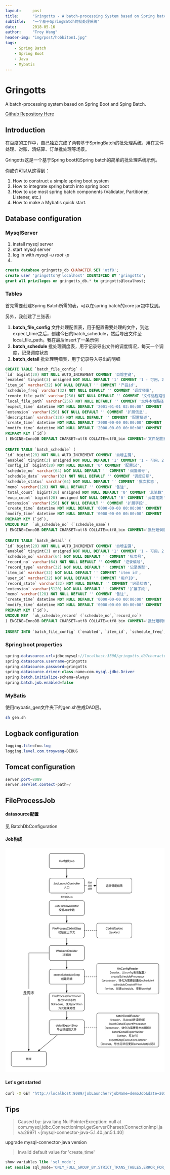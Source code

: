 ```yaml
---
layout:     post
title:      "Gringotts - A batch-processing System based on Spring batch"
subtitle:   "一个基于SpringBatch的批处理系统"
date:       2018-05-16
author:     "Troy Wang"
header-img: "img/post/hobbiton1.jpg"
tags:
    - Spring Batch
    - Spring Boot
    - Java
    - Mybatis
---
```


# Gringotts

A batch-processing system based on Spring Boot and Sping Batch.

[Github Repository Here](https://github.com/Troy-Wang/SpringBatch_Gringotts)

## Introduction

在百度的工作中，自己独立完成了两套基于SpringBatch的批处理系统，用在文件处理、对账、清结算、订单批处理等场景。

Gringotts这是一个基于Spring boot和Spring batch的简单的批处理系统示例。

你或许可以从这得到：
1. How to construct a simple spring boot system
2. How to integrate spring batch into spring boot
3. How to use most spring batch components (Validator, Partitioner, Listener, etc.)
4. How to make a Mybatis quick start.

## Database configuration

### MysqlServer

1. install mysql server
2. start mysql server
3. log in with *mysql -u root -p*
4.  
```sql
create database gringotts_db CHARACTER SET 'utf8';
create user 'gringotts'@'localhost' IDENTIFIED BY 'gringotts';
grant all privileges on gringotts_db.* to gringotts@localhost;
```

### Tables

首先需要创建Spring Batch所需的表，可以在spring batch的core jar包中找到。

另外，我创建了三张表:
1. **batch\_file\_config** 文件处理配置表，用于配置需要处理的文件，到达expect\_time之后，创建今日的batch\_schedule，然后导出文件至local\_file\_path。我在最后insert了一条示例
2. **batch\_schedule** 批处理调度表，用于记录导出文件的调度情况，每天一个调度，记录调度状态
3. **batch\_detail** 批处理明细表，用于记录导入导出的明细

```sql
CREATE TABLE `batch_file_config` (
`id` bigint(20) NOT NULL AUTO_INCREMENT COMMENT '自增主键',
`enabled` tinyint(3) unsigned NOT NULL DEFAULT '1' COMMENT '1 - 可用，2 - 不可用',
`item_id` varchar(32) NOT NULL DEFAULT '' COMMENT '产品id',
`schedule_freq` varchar(32) NOT NULL DEFAULT '' COMMENT '调度频率',
`remote_file_path` varchar(256) NOT NULL DEFAULT '' COMMENT '文件远程路径',
`local_file_path` varchar(256) NOT NULL DEFAULT '' COMMENT '文件本地路径',
`expect_time` datetime NOT NULL DEFAULT '2001-01-01 02:00:00' COMMENT '预计处理时间',
`extension` varchar(256) NOT NULL DEFAULT '' COMMENT '扩展信息',
`description` varchar(128) NOT NULL DEFAULT '' COMMENT '配置描述',
`create_time` datetime NOT NULL DEFAULT '2000-00-00 00:00:00' COMMENT '创建时间',
`modify_time` datetime NOT NULL DEFAULT '2000-00-00 00:00:00' COMMENT '修改时间',
PRIMARY KEY (`id`)
) ENGINE=InnoDB DEFAULT CHARSET=utf8 COLLATE=utf8_bin COMMENT='文件配置表';

CREATE TABLE `batch_schedule` (
`id` bigint(20) NOT NULL AUTO_INCREMENT COMMENT '自增主键',
`enabled` tinyint(3) unsigned NOT NULL DEFAULT '1' COMMENT '1 - 可用，2 - 不可用',
`config_id` bigint(20) NOT NULL DEFAULT '0' COMMENT '配置id',
`schedule_no` varchar(64) NOT NULL DEFAULT '' COMMENT '调度编号',
`schedule_date` varchar(32) NOT NULL DEFAULT '' COMMENT '调度日期',
`schedule_status` varchar(64) NOT NULL DEFAULT '' COMMENT '批次状态',
`memo` varchar(128) NOT NULL DEFAULT '' COMMENT '备注',
`total_count` bigint(20) unsigned NOT NULL DEFAULT '0' COMMENT '总笔数',
`excp_count` bigint(20) unsigned NOT NULL DEFAULT '0' COMMENT '异常笔数',
`extension` varchar(256) NOT NULL DEFAULT '' COMMENT '扩展字段',
`create_time` datetime NOT NULL DEFAULT '0000-00-00 00:00:00' COMMENT '创建时间',
`modify_time` datetime NOT NULL DEFAULT '0000-00-00 00:00:00' COMMENT '修改时间',
PRIMARY KEY (`id`),
UNIQUE KEY  `uk_schedule_no` (`schedule_name`)
) ENGINE=InnoDB DEFAULT CHARSET=utf8 COLLATE=utf8_bin COMMENT='批处理调度表';

CREATE TABLE `batch_detail` (
`id` bigint(20) NOT NULL AUTO_INCREMENT COMMENT '自增主键',
`enabled` tinyint(3) unsigned NOT NULL DEFAULT '1' COMMENT '1 - 可用，2 - 不可用',
`schedule_no` varchar(64) NOT NULL DEFAULT '' COMMENT '批次号',
`record_no` varchar(64) NOT NULL DEFAULT '' COMMENT '记录编号',
`record_type` varchar(32) NOT NULL DEFAULT '' COMMENT '记录类型',
`item_id` varchar(32) NOT NULL DEFAULT '' COMMENT 'item id',
`user_id` varchar(32) NOT NULL DEFAULT '' COMMENT '用户ID',
`record_state` varchar(32) NOT NULL DEFAULT '' COMMENT '记录状态',
`extension` varchar(5120) NOT NULL DEFAULT '' COMMENT '扩展字段',
`memo` varchar(128) NOT NULL DEFAULT '' COMMENT '备注',
`create_time` datetime NOT NULL DEFAULT '0000-00-00 00:00:00' COMMENT '创建时间',
`modify_time` datetime NOT NULL DEFAULT '0000-00-00 00:00:00' COMMENT '修改时间',
PRIMARY KEY (`id`),
UNIQUE KEY  `uk_schedule_record` (`schedule_no`,`record_no`)
) ENGINE=InnoDB DEFAULT CHARSET=utf8 COLLATE=utf8_bin COMMENT='批处理明细表';

INSERT INTO `batch_file_config` (`enabled`, `item_id`, `schedule_freq`, `remote_file_path`, `local_file_path`, `expect_time`, `extension`, `description`, `create_time`, `modify_time`) VALUES (1, '11', 'everyday', '', '/Users/troywang/TestSchedule1_YYYYMMDD.txt', '2018-04-02 11:00:00', '', 'TestSchedule1', now(), now);
```



### Spring boot properties

```java
spring.datasource.url=jdbc:mysql://localhost:3306/gringotts_db?characterEncoding=utf8&useUnicode=true&useSSL=false
spring.datasource.username=gringotts
spring.datasource.password=gringotts
spring.datasource.driver-class-name=com.mysql.jdbc.Driver
spring.batch.initialize-schema=always
spring.batch.job.enabled=false
```

### MyBatis

使用mybatis_gen文件夹下的gen.sh生成DAO层。

```bash
sh gen.sh
```


## Logback configuration
```java
logging.file=foo.log
logging.level.com.troywang=DEBUG
```

## Tomcat configuration

```java
server.port=8089
server.servlet.context-path=/
```


## FileProcessJob

#### datasource配置
见 BatchDbConfiguration

#### Job构成

![flow](/img/post/Gringotts/flow.jpg)

#### Let's get started

```bash
curl -X GET "http://localhost:8089/jobLauncher?jobName=demoJob&date=20180405"
```

## Tips

> Caused by: java.lang.NullPointerException: null
	at com.mysql.jdbc.ConnectionImpl.getServerCharset(ConnectionImpl.java:2997) ~[mysql-connector-java-5.1.40.jar:5.1.40]

upgrade mysql-connector-java version


> Invalid default value for 'create_time'

```sql
show variables like 'sql_mode';
set session sql_mode='ONLY_FULL_GROUP_BY,STRICT_TRANS_TABLES,ERROR_FOR_DIVISION_BY_ZERO,NO_ENGINE_SUBSTITUTION';
```
